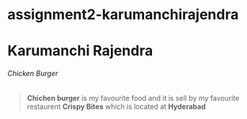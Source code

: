 # assignment2-karumanchirajendra 

# Karumanchi Rajendra

###### Chicken Burger

> **Chichen burger** is my favourite food and it is sell by my favourite restaurent **Crispy Bites** which is located at **Hyderabad**

